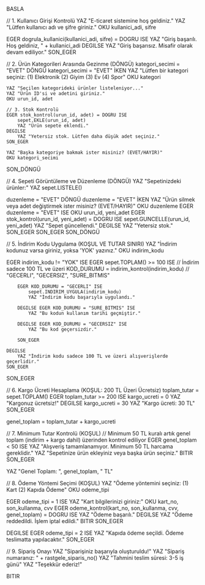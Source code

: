 BASLA

// 1. Kullanıcı Girişi Kontrolü
YAZ "E-ticaret sistemine hoş geldiniz."
YAZ "Lütfen kullanıcı adı ve şifre giriniz."
OKU kullanici_adi, sifre

EGER dogrula_kullanici(kullanici_adi, sifre) = DOGRU ISE
    YAZ "Giriş başarılı. Hoş geldiniz, " + kullanici_adi
DEGILSE
    YAZ "Giriş başarısız. Misafir olarak devam ediliyor."
SON_EGER


// 2. Ürün Kategorileri Arasında Gezinme (DÖNGÜ)
kategori_secimi = "EVET"
DÖNGÜ kategori_secimi = "EVET" İKEN
    YAZ "Lütfen bir kategori seçiniz: (1) Elektronik (2) Giyim (3) Ev (4) Spor"
    OKU kategori

    YAZ "Seçilen kategorideki ürünler listeleniyor..."
    YAZ "Ürün ID'si ve adetini giriniz."
    OKU urun_id, adet

    // 3. Stok Kontrolü
    EGER stok_kontrol(urun_id, adet) = DOGRU ISE
        sepet.EKLE(urun_id, adet)
        YAZ "Ürün sepete eklendi."
    DEGILSE
        YAZ "Yetersiz stok. Lütfen daha düşük adet seçiniz."
    SON_EGER

    YAZ "Başka kategoriye bakmak ister misiniz? (EVET/HAYIR)"
    OKU kategori_secimi
SON_DÖNGÜ


// 4. Sepeti Görüntüleme ve Düzenleme (DÖNGÜ)
YAZ "Sepetinizdeki ürünler:"
YAZ sepet.LISTELE()

duzenleme = "EVET"
DÖNGÜ duzenleme = "EVET" İKEN
    YAZ "Ürün silmek veya adet değiştirmek ister misiniz? (EVET/HAYIR)"
    OKU duzenleme
    EGER duzenleme = "EVET" ISE
        OKU urun_id, yeni_adet
        EGER stok_kontrol(urun_id, yeni_adet) = DOGRU ISE
            sepet.GUNCELLE(urun_id, yeni_adet)
            YAZ "Sepet güncellendi."
        DEGILSE
            YAZ "Yetersiz stok."
        SON_EGER
    SON_EGER
SON_DÖNGÜ


// 5. İndirim Kodu Uygulama (KOŞUL VE TUTAR SINIRI)
YAZ "İndirim kodunuz varsa giriniz, yoksa 'YOK' yazınız."
OKU indirim_kodu

EGER indirim_kodu != "YOK" ISE
    EGER sepet.TOPLAM() >= 100 ISE  // İndirim sadece 100 TL ve üzeri
        KOD_DURUMU = indirim_kontrol(indirim_kodu) // "GECERLI", "GECERSIZ", "SURE_BITMIS"

        EGER KOD_DURUMU = "GECERLI" ISE
            sepet.INDIRIM_UYGULA(indirim_kodu)
            YAZ "İndirim kodu başarıyla uygulandı."

        DEGILSE EGER KOD_DURUMU = "SURE_BITMIS" ISE
            YAZ "Bu kodun kullanım tarihi geçmiştir."

        DEGILSE EGER KOD_DURUMU = "GECERSIZ" ISE
            YAZ "Bu kod geçersizdir."

        SON_EGER

    DEGILSE
        YAZ "İndirim kodu sadece 100 TL ve üzeri alışverişlerde geçerlidir."
    SON_EGER
SON_EGER


// 6. Kargo Ücreti Hesaplama (KOŞUL: 200 TL Üzeri Ücretsiz)
toplam_tutar = sepet.TOPLAM()
EGER toplam_tutar >= 200 ISE
    kargo_ucreti = 0
    YAZ "Kargonuz ücretsiz!"
DEGILSE
    kargo_ucreti = 30
    YAZ "Kargo ücreti: 30 TL"
SON_EGER

genel_toplam = toplam_tutar + kargo_ucreti


// 7. Minimum Tutar Kontrolü (KOŞUL)
// Minimum 50 TL kuralı artık genel toplam (indirim + kargo dahil) üzerinden kontrol ediliyor
EGER genel_toplam < 50 ISE
    YAZ "Alışveriş tamamlanamıyor. Minimum 50 TL harcama gereklidir."
    YAZ "Sepetinize ürün ekleyiniz veya başka ürün seçiniz."
    BITIR
SON_EGER

YAZ "Genel Toplam: ", genel_toplam, " TL"


// 8. Ödeme Yöntemi Seçimi (KOŞUL)
YAZ "Ödeme yöntemini seçiniz: (1) Kart (2) Kapıda Ödeme"
OKU odeme_tipi

EGER odeme_tipi = 1 ISE
    YAZ "Kart bilgilerinizi giriniz:"
    OKU kart_no, son_kullanma, cvv
    EGER odeme_kontrol(kart_no, son_kullanma, cvv, genel_toplam) = DOGRU ISE
        YAZ "Ödeme başarılı."
    DEGILSE
        YAZ "Ödeme reddedildi. İşlem iptal edildi."
        BITIR
    SON_EGER

DEGILSE EGER odeme_tipi = 2 ISE
    YAZ "Kapıda ödeme seçildi. Ödeme teslimatta yapılacaktır."
SON_EGER


// 9. Sipariş Onayı
YAZ "Siparişiniz başarıyla oluşturuldu!"
YAZ "Sipariş numaranız: " + rastgele_siparis_no()
YAZ "Tahmini teslim süresi: 3-5 iş günü"
YAZ "Teşekkür ederiz!"

BITIR
